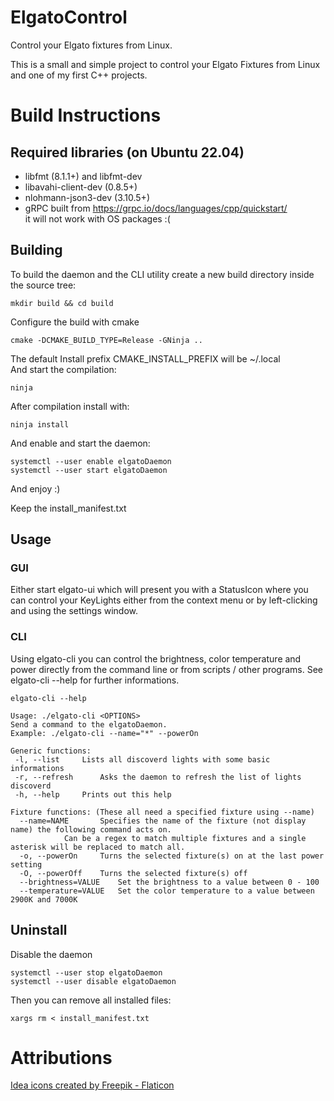 # ElgatoControl

Control your Elgato fixtures from Linux.

This is a small and simple project to control your Elgato Fixtures from Linux and one of my first C++ projects.

# Build Instructions

## Required libraries (on Ubuntu 22.04)

- libfmt (8.1.1+) and libfmt-dev
- libavahi-client-dev (0.8.5+)
- nlohmann-json3-dev (3.10.5+)
- gRPC built from https://grpc.io/docs/languages/cpp/quickstart/ <br /> it will not work with OS packages :(

## Building

To build the daemon and the CLI utility create a new build directory inside the source tree:

    mkdir build && cd build

Configure the build with cmake

    cmake -DCMAKE_BUILD_TYPE=Release -GNinja ..

The default Install prefix CMAKE_INSTALL_PREFIX will be ~/.local<br/>
And start the compilation:

    ninja

After compilation install with:

    ninja install

And enable and start the daemon:

    systemctl --user enable elgatoDaemon
    systemctl --user start elgatoDaemon

And enjoy :)

Keep the install_manifest.txt

## Usage

### GUI

Either start elgato-ui which will present you with a StatusIcon where you can control your KeyLights either from the
context menu or by left-clicking and using the settings window.

### CLI

Using elgato-cli you can control the brightness, color temperature and power directly from the command line or from 
scripts / other programs. See elgato-cli --help for further informations.

```
elgato-cli --help

Usage: ./elgato-cli <OPTIONS>
Send a command to the elgatoDaemon.
Example: ./elgato-cli --name="*" --powerOn

Generic functions:
 -l, --list		Lists all discoverd lights with some basic informations
 -r, --refresh		Asks the daemon to refresh the list of lights discoverd
 -h, --help		Prints out this help

Fixture functions: (These all need a specified fixture using --name)
  --name=NAME		Specifies the name of the fixture (not display name) the following command acts on.
			Can be a regex to match multiple fixtures and a single asterisk will be replaced to match all.
  -o, --powerOn		Turns the selected fixture(s) on at the last power setting
  -O, --powerOff	Turns the selected fixture(s) off
  --brightness=VALUE	Set the brightness to a value between 0 - 100
  --temperature=VALUE	Set the color temperature to a value between 2900K and 7000K
```

## Uninstall

Disable the daemon

`systemctl --user stop elgatoDaemon`<br />
`systemctl --user disable elgatoDaemon`

Then you can remove all installed files:

`xargs rm < install_manifest.txt`

# Attributions

<a href="https://www.flaticon.com/free-icons/idea" title="idea icons">Idea icons created by Freepik - Flaticon</a>